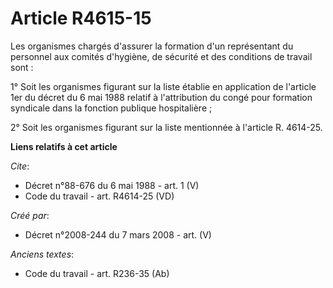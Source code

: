 # Article R4615-15

Les organismes chargés d'assurer la formation d'un représentant du personnel aux comités d'hygiène, de sécurité et des
conditions de travail sont : 

1° Soit les organismes figurant sur la liste établie en application de l'article 1er du décret du 6 mai 1988 relatif à
l'attribution du congé pour formation syndicale dans la fonction publique hospitalière ; 

2° Soit les organismes figurant sur la liste mentionnée à l'article R. 4614-25.

**Liens relatifs à cet article**

_Cite_:

  - Décret n°88-676 du 6 mai 1988 - art. 1 (V)
  - Code du travail - art. R4614-25 (VD)

_Créé par_:

  - Décret n°2008-244 du 7 mars 2008 - art. (V)

_Anciens textes_:

  - Code du travail - art. R236-35 (Ab)
